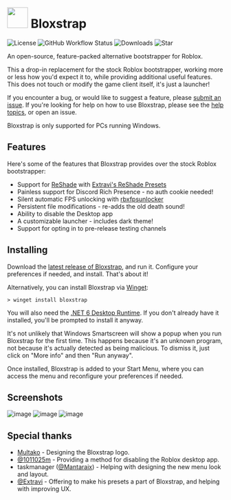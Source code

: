 # <img src="https://github.com/pizzaboxer/bloxstrap/raw/main/Images/Bloxstrap.png" width="48"/> Bloxstrap
![License](https://img.shields.io/github/license/pizzaboxer/bloxstrap) 
![GitHub Workflow Status](https://img.shields.io/github/actions/workflow/status/pizzaboxer/bloxstrap/ci.yml?branch=main)
![Downloads](https://img.shields.io/github/downloads/pizzaboxer/bloxstrap/total)
![Star](https://img.shields.io/github/stars/pizzaboxer/bloxstrap?style=social)

An open-source, feature-packed alternative bootstrapper for Roblox.

This a drop-in replacement for the stock Roblox bootstrapper, working more or less how you'd expect it to, while providing additional useful features. This does not touch or modify the game client itself, it's just a launcher!

If you encounter a bug, or would like to suggest a feature, please [submit an issue](https://github.com/pizzaboxer/bloxstrap/issues). If you're looking for help on how to use Bloxstrap, please see the [help topics](https://github.com/pizzaboxer/bloxstrap/wiki), or open an issue.
 
Bloxstrap is only supported for PCs running Windows.
 
## Features
Here's some of the features that Bloxstrap provides over the stock Roblox bootstrapper:

* Support for [ReShade](https://reshade.me) with [Extravi's ReShade Presets](https://bloxshade.com/)
* Painless support for Discord Rich Presence - no auth cookie needed!
* Silent automatic FPS unlocking with [rbxfpsunlocker](https://github.com/axstin/rbxfpsunlocker)
* Persistent file modifications - re-adds the old death sound!
* Ability to disable the Desktop app
* A customizable launcher - includes dark theme!
* Support for opting in to pre-release testing channels

## Installing
Download the [latest release of Bloxstrap](https://github.com/pizzaboxer/bloxstrap/releases/latest), and run it. Configure your preferences if needed, and install. That's about it!

Alternatively, you can install Bloxstrap via [Winget](https://winstall.app/apps/pizzaboxer.Bloxstrap):
```
> winget install bloxstrap
```

You will also need the [.NET 6 Desktop Runtime](https://dotnet.microsoft.com/en-us/download/dotnet/thank-you/runtime-desktop-6.0.14-windows-x64-installer). If you don't already have it installed, you'll be prompted to install it anyway.

It's not unlikely that Windows Smartscreen will show a popup when you run Bloxstrap for the first time. This happens because it's an unknown program, not because it's actually detected as being malicious. To dismiss it, just click on "More info" and then "Run anyway".

Once installed, Bloxstrap is added to your Start Menu, where you can access the menu and reconfigure your preferences if needed.

## Screenshots
![image](https://user-images.githubusercontent.com/41478239/219782012-11581578-c80b-419b-b027-733561e3e493.png)
![image](https://user-images.githubusercontent.com/41478239/219783594-976a3442-2ca2-4940-81db-948528375551.png)
![image](https://user-images.githubusercontent.com/41478239/219783832-46fb9755-108a-44bf-a9ab-827880579741.png)

## Special thanks
* [Multako](https://www.roblox.com/users/2485612194/profile) - Designing the Bloxstrap logo.
* [@1011025m](https://github.com/1011025m) - Providing a method for disabling the Roblox desktop app.
* taskmanager ([@Mantaraix](https://github.com/Mantaraix)) - Helping with designing the new menu look and layout.
* [@Extravi](https://github.com/Extravi) - Offering to make his presets a part of Bloxstrap, and helping with improving UX.